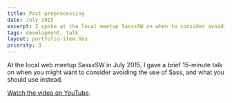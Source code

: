 ```yaml
---
title: Post-preprocessing
date: July 2015
excerpt: I spoke at the local meetup SassxSW on when to consider avoiding the use of Sass, and why.
tags: development, talk
layout: portfolio-item.hbs
priority: 3
---
```


At the local web meetup SassxSW in July 2015, I gave a brief 15-minute talk on when you might want to consider avoiding the use of Sass, and what you should use instead.

[Watch the video on YouTube](https://www.youtube.com/watch?v=FuYbSTKVFo4).
